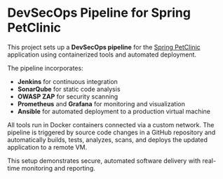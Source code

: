 # DevSecOps Pipeline for Spring PetClinic

This project sets up a **DevSecOps pipeline** for the [Spring PetClinic](https://github.com/spring-projects/spring-petclinic) application using containerized tools and automated deployment.

The pipeline incorporates:

- **Jenkins** for continuous integration
- **SonarQube** for static code analysis
- **OWASP ZAP** for security scanning
- **Prometheus** and **Grafana** for monitoring and visualization
- **Ansible** for automated deployment to a production virtual machine

All tools run in Docker containers connected via a custom network. The pipeline is triggered by source code changes in a GitHub repository and automatically builds, tests, analyzes, scans, and deploys the updated application to a remote VM.

This setup demonstrates secure, automated software delivery with real-time monitoring and reporting.

